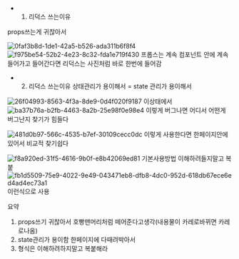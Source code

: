 - 1. 리덕스 쓰는이유 

props쓰는게 귀찮아서

![0faf3b8d-1de1-42a5-b526-ada311b6f8f4](https://user-images.githubusercontent.com/105177722/170606434-86ad37ac-a81d-4a64-8e64-6f0ad222fb31.jpg)
![f975be54-52b2-4e23-8c32-fda1e719f430](https://user-images.githubusercontent.com/105177722/170606444-4cc2a069-befc-4403-b5c9-0377f181936e.jpg)
프롭스는 계속 컴포넌트 안에 계속 들어가고 들어간다면
리덕스는 사진처럼 바로 한번에 들어감



- 2. 리덕스 쓰는이유
상태관리가 용이해서 = state 관리가 용이해서

![26f04993-8563-4f3a-8de9-0d4f020f9187](https://user-images.githubusercontent.com/105177722/170607861-e4a2111f-cb40-4de4-9b9f-660a61a5131e.jpg)
이상태에서
![ba37b76a-b2fb-4463-8a2b-25e98f0e98e4](https://user-images.githubusercontent.com/105177722/170607907-defd23e3-76b8-4cf7-8ee8-65c619fcfec8.jpg)
이렇게 버그나면 어디서 어떤게 버그난지 찾기가 힘들다

![481d0b97-566c-4535-b7ef-30109cecc0dc](https://user-images.githubusercontent.com/105177722/170607958-5d7bfc2a-0ed9-47f3-a007-8562fbd4361e.jpg)
이렇게 사용한다면 한페이지안에 있어서 비교적 찾기쉽다

![f8a920ed-31f5-4616-9b0f-e8b42069ed81](https://user-images.githubusercontent.com/105177722/170608193-d5220469-3744-4efc-9af4-b7127140d69b.jpg)
기본사용방법 이해하려들지말고 복붙
![fb1d5509-75e9-4022-9e49-0![43471eb8-dfb8-4dc0-952d-618db67ece6e](https://user-images.githubusercontent.com/105177722/170608227-3ccd8839-1bc6-4fb8-848a-7c1a1ce3ec1b.jpg)
d4ad4ec73a1](https://user-images.githubusercontent.com/105177722/170608224-71647eec-1eca-451f-b77e-a20b53b38d94.jpg)
이런식으로 사용

요약
1. props쓰기 귀찮아서 호빵맨머리처럼 떼어준다고생각(내용물이 카레로바뀌면 카레로나옴)
2. state관리가 용이함 한페이지에 다때려박아서
3. 형식은 이해하려하지말고 복붙해라
